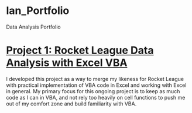 # Ian_Portfolio
Data Analysis Portfolio

# [Project 1: Rocket League Data Analysis with Excel VBA](https://iandoleary.github.io/RL_Data_Project/)
I developed this project as a way to merge my likeness for Rocket League with practical implementation of VBA code in Excel and working with Excel in general. My primary focus for this ongoing project is to keep as much code as I can in VBA, and not rely too heavily on cell functions to push me out of my comfort zone and build familiarity with VBA.
